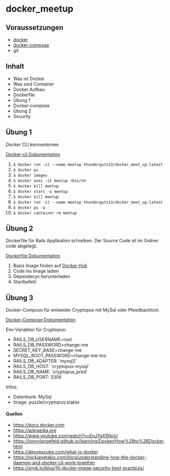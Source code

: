 # docker_meetup

## Voraussetzungen

* [docker](https://docs.docker.com/install/linux/docker-ce/ubuntu/)
* [docker-compose](https://docs.docker.com/compose/install/)
* git

## Inhalt
* Was ist Docker
* Was sind Container
* Docker Aufbau
* Dockerfile
* Übung 1
* Docker-compose
* Übung 2
* Security

## Übung 1

Docker CLI kennenlernen

[Docker-cli Dokumentation](https://docs.docker.com/engine/reference/commandline/cli/)

1. ``` $ docker run -it --name meetup thunderguts13/docker_meet_up:latest ```
1. ``` $ docker ps ```
1. ``` $ docker images ```
1. ``` $ docker exec -it meetup /bin/sh ```
1. ``` $ docker kill meetup ```
1. ``` $ docker start -a meetup ```
1. ``` $ docker kill meetup ```
1. ``` $ docker run -it --name meetup thunderguts13/docker_meet_up:latest ```
1. ``` $ docker ps -a ```
1. ``` $ docker container rm meetup ```

## Übung 2

Dockerfile für Rails Applikation schreiben. Der Source Code ist im Ordner code abgelegt.

[Dockerfile Dokumentation](https://docs.docker.com/engine/reference/builder/)

1. Basis Image finden auf [Docker Hub](https://hub.docker.com/)
1. Code ins Image laden
1. Dependecys herunterladen
1. Startbefehl

## Übung 3

Docker-Compose für entweder Cryptopus mit MySql oder Pfeedbacktool.

[Docker-Compose Dokumentation](https://docs.docker.com/compose/compose-file/)

Env-Variablen für Cryptopus:

* RAILS_DB_USERNAME=root
* RAILS_DB_PASSWORD=change-me
* SECRET_KEY_BASE=change-me
* MYSQL_ROOT_PASSWORD=change-me-too
* RAILS_DB_ADAPTER: 'mysql2'
* RAILS_DB_HOST: 'cryptopus-mysql'
* RAILS_DB_NAME: 'cryptopus_prod'
* RAILS_DB_PORT: 3306

Infos:

* Datenbank: MySql
* Image: puzzle/cryptopus:stable

#### Quellen

* https://docs.docker.com
* https://wikipedia.org
* https://www.youtube.com/watch?v=EnJ7qX9fkcU
* https://jonnylangefeld.github.io/learning/Docker/How%2Bto%2BDocker.html
* https://devopscube.com/what-is-docker
* https://nickjanetakis.com/blog/understanding-how-the-docker-daemon-and-docker-cli-work-together
* https://snyk.io/blog/10-docker-image-security-best-practices/
